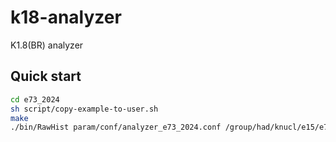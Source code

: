 k18-analyzer
============

K1.8(BR) analyzer

## Quick start

```sh
cd e73_2024
sh script/copy-example-to-user.sh
make
./bin/RawHist param/conf/analyzer_e73_2024.conf /group/had/knucl/e15/e73_data/run91/run00117.dat.gz tmp.root
```
